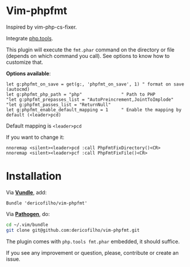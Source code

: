 Vim-phpfmt
==========

Inspired by vim-php-cs-fixer.

Integrate [php.tools](https://github.com/dericofilho/php.tools).

This plugin will execute the `fmt.phar` command on the directory or file (depends on which command you call). See options to know how to customize that.

**Options available**:

```viml
let g:phpfmt_on_save = get(g:, 'phpfmt_on_save', 1) " format on save (autocmd)
let g:phpfmt_php_path = "php"               " Path to PHP
"let g:phpfmt_prepasses_list = "AutoPreincrement,JointToImplode"
"let g:phpfmt_passes_list = "ReturnNull"
let g:phpfmt_enable_default_mapping = 1     " Enable the mapping by default (<leader>pcd)
```

Default mapping is `<leader>pcd`

If you want to change it:

```viml
nnoremap <silent><leader>pcd :call PhpFmtFixDirectory()<CR>
nnoremap <silent><leader>pcf :call PhpFmtFixFile()<CR>
```

# Installation

Via **[Vundle](https://github.com/gmarik/vundle)**, add:

```viml
Bundle 'dericofilho/vim-phpfmt'
```

Via **[Pathogen](https://github.com/tpope/vim-pathogen)**, do:

```bash
cd ~/.vim/bundle
git clone git@github.com:dericofilho/vim-phpfmt.git
```

The plugin comes with `php.tools fmt.phar` embedded, it should suffice.

If you see any improvement or question, please, contribute or create an issue.

